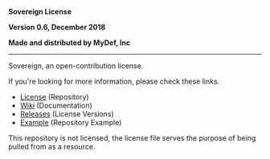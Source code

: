**Sovereign License**

**Version 0.6, December 2018**

**Made and distributed by MyDef, Inc**

---

Sovereign, an open-contribution license.

If you're looking for more information, please check these links.

* [License](https://github.com/For-The-Users/Sovereign/LICENSE) (Repository)
* [Wiki](https://github.com/For-The-Users/Sovereign/wiki) (Documentation)
* [Releases](https://github.com/For-The-Users/Sovereign/releases) (License Versions)
* [Example](https://github.com/For-The-Users/imp-sovereign) (Repository Example)

This repository is not licensed, the license file serves the purpose of being pulled from as a resource.
